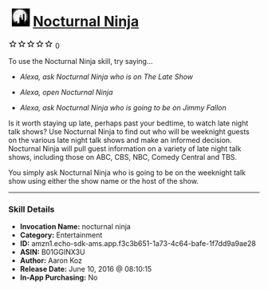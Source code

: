 # &nbsp;<img src="skill_icon" alt="Nocturnal Ninja icon" width="36"> [Nocturnal Ninja](http://alexa.amazon.com/#skills/amzn1.echo-sdk-ams.app.f3c3b651-1a73-4c64-bafe-1f7dd9a9ae28)
![0 stars](../../images/ic_star_border_black_18dp_1x.png)![0 stars](../../images/ic_star_border_black_18dp_1x.png)![0 stars](../../images/ic_star_border_black_18dp_1x.png)![0 stars](../../images/ic_star_border_black_18dp_1x.png)![0 stars](../../images/ic_star_border_black_18dp_1x.png) 0

To use the Nocturnal Ninja skill, try saying...

* *Alexa, ask Nocturnal Ninja who is on The Late Show*

* *Alexa, open Nocturnal Ninja*

* *Alexa, ask Nocturnal Ninja who is going to be on Jimmy Fallon*

Is it worth staying up late, perhaps past your bedtime, to watch late night talk shows? Use Nocturnal Ninja to find out who will be weeknight guests on the various late night talk shows and make an informed decision. 
Nocturnal Ninja will pull guest information on a variety of late night talk shows, including those on ABC, CBS, NBC, Comedy Central and TBS.

You simply ask Nocturnal Ninja who is going to be on the weeknight talk show using either the show name or the host of the show.

***

### Skill Details

* **Invocation Name:** nocturnal ninja
* **Category:** Entertainment
* **ID:** amzn1.echo-sdk-ams.app.f3c3b651-1a73-4c64-bafe-1f7dd9a9ae28
* **ASIN:** B01GGINX3U
* **Author:** Aaron Koz
* **Release Date:** June 10, 2016 @ 08:10:15
* **In-App Purchasing:** No
